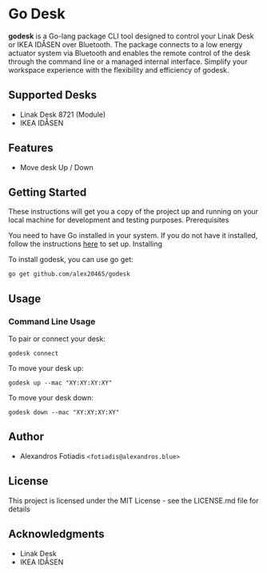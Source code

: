 # Go Desk

**godesk** is a Go-lang package CLI tool designed to control your Linak Desk or IKEA IDÅSEN over Bluetooth. The package connects to a low energy actuator system via Bluetooth and enables the remote control of the desk through the command line or a managed internal interface. Simplify your workspace experience with the flexibility and efficiency of godesk.

## Supported Desks

- Linak Desk 8721 (Module)
- IKEA IDÅSEN

## Features

- Move desk Up / Down

## Getting Started

These instructions will get you a copy of the project up and running on your local machine for development and testing purposes.
Prerequisites

You need to have Go installed in your system. If you do not have it installed, follow the instructions [here](https://golang.org/doc/install) to set up.
Installing

To install godesk, you can use go get:

```shell
go get github.com/alex20465/godesk
```

## Usage

### Command Line Usage

To pair or connect your desk:

```
godesk connect
```


To move your desk up:

```
godesk up --mac "XY:XY:XY:XY"
```

To move your desk down:

```
godesk down --mac "XY:XY:XY:XY"
```

## Author

- Alexandros Fotiadis `<fotiadis@alexandros.blue>`

## License

This project is licensed under the MIT License - see the LICENSE.md file for details

## Acknowledgments

- Linak Desk
- IKEA IDÅSEN